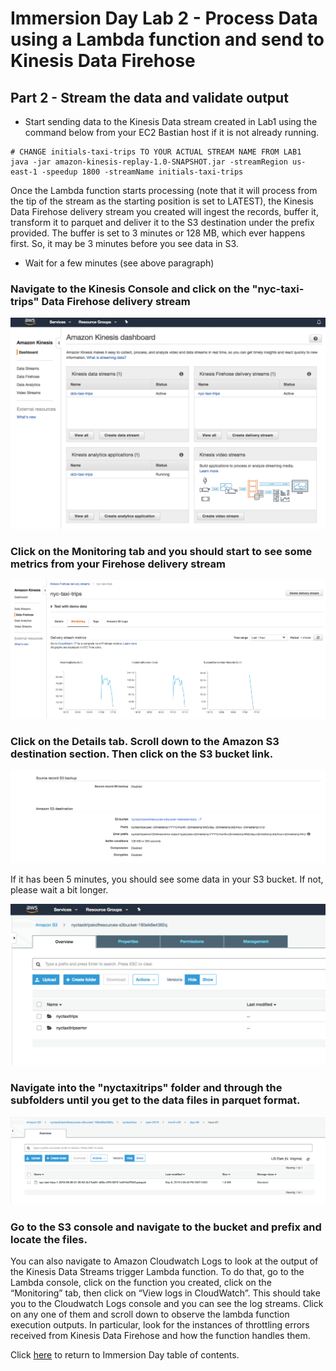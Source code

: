 # Immersion Day Lab 2 - Process Data using a Lambda function and send to Kinesis Data Firehose

## Part 2 - Stream the data and validate output

* Start sending data to the Kinesis Data stream created in Lab1 using the command below from your EC2 Bastian host if it is not already running.

```
# CHANGE initials-taxi-trips TO YOUR ACTUAL STREAM NAME FROM LAB1
java -jar amazon-kinesis-replay-1.0-SNAPSHOT.jar -streamRegion us-east-1 -speedup 1800 -streamName initials-taxi-trips 

```

Once the Lambda function starts processing (note that it will process from the tip of the stream as the starting position is set to LATEST), the Kinesis Data Firehose delivery stream you created will ingest the records, buffer it, transform it to parquet and deliver it to the S3 destination under the prefix provided. The buffer is set to 3 minutes or 128 MB, which ever happens first.  So, it may be 3 minutes before you see data in S3.

* Wait for a few minutes (see above paragraph)


### Navigate to the Kinesis Console and click on the "nyc-taxi-trips" Data Firehose delivery stream

![screen](images/f1.png)

### Click on the Monitoring tab and you should start to see some metrics from your Firehose delivery stream

![screen](images/f2.png)

### Click on the Details tab.  Scroll down to the Amazon S3 destination section.  Then click on the S3 bucket link.

![screen](images/f3.png)

If it has been 5 minutes, you should see some data in your S3 bucket.  If not, please wait a bit longer.

![screen](images/f4.png)

### Navigate into the "nyctaxitrips" folder and through the subfolders until you get to the data files in parquet format.

![screen](images/f5.png)

### Go to the S3 console and navigate to the bucket and prefix and locate the files.


You can also navigate to Amazon Cloudwatch Logs to look at the output of the Kinesis Data Streams trigger Lambda function. To do that, go to the Lambda console, click on the function you created, click on the “Monitoring” tab, then click on “View logs in CloudWatch”. This should take you to the Cloudwatch Logs console and you can see the log streams. Click on any one of them and scroll down to observe the lambda function execution outputs. In particular, look for the instances of throttling errors received from Kinesis Data Firehose and how the function handles them.



Click [here](../README.md) to return to Immersion Day table of contents.


